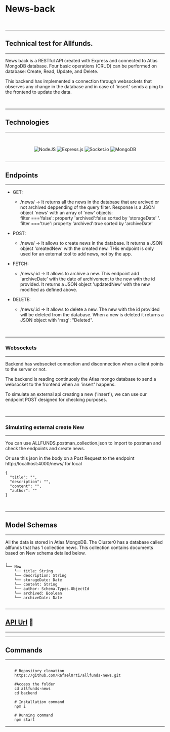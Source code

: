 


# News-back

<br/>

---
## Technical test for Allfunds.
---

News back is a RESTful API created with Express and connected to Atlas MongoDB database. Four basic operations (CRUD) can be performed on database: Create, Read, Update, and Delete. 

This backend has implemented a connection through websockets that observes any change in the database and in case of 'insert' sends a ping to the frontend to update the data.

<br/>

---
## **Technologies**
---

<div align="center">

<br/>

![NodeJS](https://img.shields.io/badge/node.js-6DA55F?style=for-the-badge&logo=node.js&logoColor=white)
![Express.js](https://img.shields.io/badge/express.js-%23404d59.svg?style=for-the-badge&logo=express&logoColor=%2361DAFB)
![Socket.io](https://img.shields.io/badge/Socket.io-black?style=for-the-badge&logo=socket.io&badgeColor=010101)
![MongoDB](https://img.shields.io/badge/mongodb-%2320232a.svg?style=for-the-badge&logo=mongodb&logoColor=%2361DAFB)
<br/>
<br/>
</div>



---
## **Endpoints**
---


- GET:

  - /news/ -> It returns all the news in the database that are arcived or not archived deppending of the query filter. Response is a JSON object 'news' with an array of 'new' objects:
  <br>  filter ==='false': property 'archived':false sorted by 'storageDate' '.
  <br>  filter ==='true': property 'archived':true sorted by 'archiveDate'

- POST:

  - /news/ -> It allows to create news in the database. It returns a JSON object 'createdNew' with the created new. THis endpoint is only used for an external tool to add news, not by the app.

- FETCH:

  - /news/:id -> It allows to archive a new. This endpoint add 'archiveDate' with the date of archivement to the new with the id provided. It returns a JSON object 'updatedNew' with the new modified as defined above.

- DELETE:
  - /news/:id -> It allows to delete a new. The new with the id provided will be deleted from the database. When a new is deleted it returns a JSON object with 'msg': "Deleted".

<br/>

---
### **Websockets**
---
Backend has websocket connection and disconnection when a client points to the server or not.

The backend is reading continuosly the Atlas mongo database to send a websocket to the frontend when an 'insert' happens.

To simulate an external api creating a new ('insert'), we can use our endpoint POST designed for checking purposes.

<br/>

---
### **Simulating external create New**
---

You can use ALLFUNDS.postman_collection.json to import to postman and check the endpoints and create news.

Or use this json in the body on a Post Request to the endpoint http://localhost:4000/news/ for local
<br/>

```
{
  "title": "",
  "description": "",
  "content": "",
  "author": ""
}
```
<br/>




---
## **Model Schemas**
---

All the data is stored in Atlas MongoDB. The Cluster0 has  a database called allfunds that has 1 collection news. This collection contains documents based on New schema detailed below.
<br/>
```
.
└── New
    └── title: String
    └── description: String
    └── storageDate: Date
    └── content: String
    └── author: Schema.Types.ObjectId
    └── archived: Boolean
    └── archiveDate: Date
  
```

---
## [API Url](https://news-api-allfunds.onrender.com/) 🔗
---



---
## Commands
---
```shell
   
    # Repository clonation
    https://github.com/RafaelOrti/allfunds-news.git

    #Access the folder
    cd allfunds-news
    cd backend

    # Installation command
    npm i

    # Running command
    npm start

```
---
<br/>

